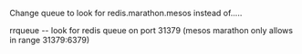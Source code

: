 Change queue to look for redis.marathon.mesos instead of.....


rrqueue -- look for redis queue on port 31379  (mesos marathon only allows in range  31379:6379)
